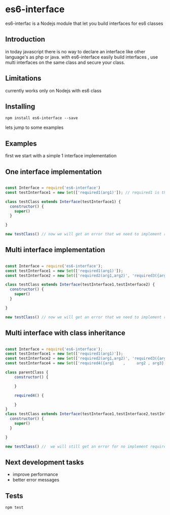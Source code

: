 <h1>es6-interface</h1>
es6-interfac is a Nodejs module  that let you build interfaces for es6 classes

<h2>Introduction</h2>
in today javascript there is no way to declare an interface like other language's as php or java.
with es6-interface easily build interfaces , use multi interfaces on the same class and secure your class.



<h2>Limitations</h2>
currently works only on Nodejs with es6 class

<h2>Installing</h2>

```
npm install es6-interface --save
```

lets jump to some examples
<h2>Examples</h2>

first we start with a simple 1 interface implementation
<h2>One interface implementation</h2> 

```javascript

const Interface = require('es6-interface')
const testInterface1 = new Set(['required1(arg1)']); // required1 is the method we force to implement

class testClass extends Interface(testInterface1) {
  constructor() {
    super()
  }

}

new testClass() // now we will get an error that we need to implement required1(arg1) method

```


<h2>Multi interface implementation</h2> 

```javascript

const Interface = require('es6-interface');
const testInterface1 = new Set(['required1(arg1)']);
const testInterface2 = new Set(['required2(arg1,arg2)', 'required3({arg1 , arg2 , arg3})']);

class testClass extends Interface(testInterface1,testInterface2) {
  constructor() {
    super()
  }

}

new testClass() // now we will get an error that we need to implement required1(arg1) required2(arg1,arg2) required3({arg1,arg2,arg3}) methods
```

<h2>Multi interface with class inheritance </h2> 

```javascript

const Interface = require('es6-interface');
const testInterface1 = new Set(['required1(arg1)']);
const testInterface2 = new Set(['required2(arg1,arg2)', 'required3({arg1 , arg2 , arg3})']);
const testInterface4 = new Set(['required4({arg1    ,     arg2 , arg3},arg4)']);

class parentClass {
    constructor() {

    }

    required4() {

    }
}
class testClass extends Interface(testInterface1,testInterface2,testInterface4,parentClass) {
  constructor() {
    super()
  }

}

new testClass() //  we will still get an error for no implement required1(arg1) required2(arg1,arg2) required3({arg1,arg2,arg3}) methods as we get required4 from our parent class
```

<h2>Next development tasks</h2> 
<ul>
    <li>improve performance</li>
    <li>better error messages </li>
</ul>

<h2>Tests</h2>

```
npm test
```



